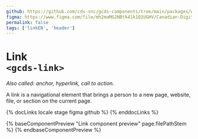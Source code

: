 ```yaml
---
github: https://github.com/cds-snc/gcds-components/tree/main/packages/web/src/components/gcds-link
figma: https://www.figma.com/file/mh2maMG2NBtk41k1O1UGHV/Canadian-Digital-Service%E2%80%A8---GC-Design-System?type=design&node-id=2646-8407&mode=design&t=Fc8G98RMn9FnseDi-0
permalink: false
tags: ['linkEN', 'header']
---
```


# Link <br>`<gcds-link>`

_Also called: anchor, hyperlink, call to action._

A link is a navigational element that brings a person to a new page, website, file, or section on the current page.

{% docLinks locale stage figma github %}
{% enddocLinks %}

{% baseComponentPreview "Link component preview" page.filePathStem %}
{% endbaseComponentPreview %}
